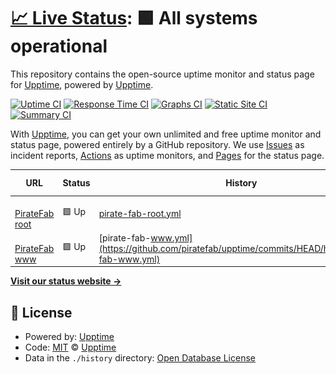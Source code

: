 # [📈 Live Status](https://piratefab.github.io): <!--live status--> **🟩 All systems operational**

This repository contains the open-source uptime monitor and status page for [Upptime](https://upptime.js.org), powered by [Upptime](https://github.com/upptime/upptime).

[![Uptime CI](https://github.com/piratefab/upptime/workflows/Uptime%20CI/badge.svg)](https://github.com/piratefab/upptime/actions?query=workflow%3A%22Uptime+CI%22)
[![Response Time CI](https://github.com/piratefab/upptime/workflows/Response%20Time%20CI/badge.svg)](https://github.com/piratefab/upptime/actions?query=workflow%3A%22Response+Time+CI%22)
[![Graphs CI](https://github.com/piratefab/upptime/workflows/Graphs%20CI/badge.svg)](https://github.com/piratefab/upptime/actions?query=workflow%3A%22Graphs+CI%22)
[![Static Site CI](https://github.com/piratefab/upptime/workflows/Static%20Site%20CI/badge.svg)](https://github.com/piratefab/upptime/actions?query=workflow%3A%22Static+Site+CI%22)
[![Summary CI](https://github.com/piratefab/upptime/workflows/Summary%20CI/badge.svg)](https://github.com/piratefab/upptime/actions?query=workflow%3A%22Summary+CI%22)

With [Upptime](https://upptime.js.org), you can get your own unlimited and free uptime monitor and status page, powered entirely by a GitHub repository. We use [Issues](https://github.com/upptime/upptime/issues) as incident reports, [Actions](https://github.com/piratefab/upptime/actions) as uptime monitors, and [Pages](https://piratefab.github.io) for the status page.

<!--start: status pages-->
<!-- This summary is generated by Upptime (https://github.com/upptime/upptime) -->
<!-- Do not edit this manually, your changes will be overwritten -->
<!-- prettier-ignore -->
| URL | Status | History | Response Time | Uptime |
| --- | ------ | ------- | ------------- | ------ |
| <img alt="" src="https://icons.duckduckgo.com/ip3/piratefab.com.ico" height="13"> [PirateFab root](https://piratefab.com) | 🟩 Up | [pirate-fab-root.yml](https://github.com/piratefab/upptime/commits/HEAD/history/pirate-fab-root.yml) | <details><summary><img alt="Response time graph" src="./graphs/pirate-fab-root/response-time-week.png" height="20"> 178ms</summary><br><a href="https://piratefab.github.io/upptime/history/pirate-fab-root"><img alt="Response time 156" src="https://img.shields.io/endpoint?url=https%3A%2F%2Fraw.githubusercontent.com%2Fpiratefab%2Fupptime%2FHEAD%2Fapi%2Fpirate-fab-root%2Fresponse-time.json"></a><br><a href="https://piratefab.github.io/upptime/history/pirate-fab-root"><img alt="24-hour response time 173" src="https://img.shields.io/endpoint?url=https%3A%2F%2Fraw.githubusercontent.com%2Fpiratefab%2Fupptime%2FHEAD%2Fapi%2Fpirate-fab-root%2Fresponse-time-day.json"></a><br><a href="https://piratefab.github.io/upptime/history/pirate-fab-root"><img alt="7-day response time 178" src="https://img.shields.io/endpoint?url=https%3A%2F%2Fraw.githubusercontent.com%2Fpiratefab%2Fupptime%2FHEAD%2Fapi%2Fpirate-fab-root%2Fresponse-time-week.json"></a><br><a href="https://piratefab.github.io/upptime/history/pirate-fab-root"><img alt="30-day response time 191" src="https://img.shields.io/endpoint?url=https%3A%2F%2Fraw.githubusercontent.com%2Fpiratefab%2Fupptime%2FHEAD%2Fapi%2Fpirate-fab-root%2Fresponse-time-month.json"></a><br><a href="https://piratefab.github.io/upptime/history/pirate-fab-root"><img alt="1-year response time 157" src="https://img.shields.io/endpoint?url=https%3A%2F%2Fraw.githubusercontent.com%2Fpiratefab%2Fupptime%2FHEAD%2Fapi%2Fpirate-fab-root%2Fresponse-time-year.json"></a></details> | <details><summary><a href="https://piratefab.github.io/upptime/history/pirate-fab-root">100.00%</a></summary><a href="https://piratefab.github.io/upptime/history/pirate-fab-root"><img alt="All-time uptime 100.00%" src="https://img.shields.io/endpoint?url=https%3A%2F%2Fraw.githubusercontent.com%2Fpiratefab%2Fupptime%2FHEAD%2Fapi%2Fpirate-fab-root%2Fuptime.json"></a><br><a href="https://piratefab.github.io/upptime/history/pirate-fab-root"><img alt="24-hour uptime 100.00%" src="https://img.shields.io/endpoint?url=https%3A%2F%2Fraw.githubusercontent.com%2Fpiratefab%2Fupptime%2FHEAD%2Fapi%2Fpirate-fab-root%2Fuptime-day.json"></a><br><a href="https://piratefab.github.io/upptime/history/pirate-fab-root"><img alt="7-day uptime 100.00%" src="https://img.shields.io/endpoint?url=https%3A%2F%2Fraw.githubusercontent.com%2Fpiratefab%2Fupptime%2FHEAD%2Fapi%2Fpirate-fab-root%2Fuptime-week.json"></a><br><a href="https://piratefab.github.io/upptime/history/pirate-fab-root"><img alt="30-day uptime 100.00%" src="https://img.shields.io/endpoint?url=https%3A%2F%2Fraw.githubusercontent.com%2Fpiratefab%2Fupptime%2FHEAD%2Fapi%2Fpirate-fab-root%2Fuptime-month.json"></a><br><a href="https://piratefab.github.io/upptime/history/pirate-fab-root"><img alt="1-year uptime 100.00%" src="https://img.shields.io/endpoint?url=https%3A%2F%2Fraw.githubusercontent.com%2Fpiratefab%2Fupptime%2FHEAD%2Fapi%2Fpirate-fab-root%2Fuptime-year.json"></a></details>
| <img alt="" src="https://icons.duckduckgo.com/ip3/www.piratefab.com.ico" height="13"> [PirateFab www](https://www.piratefab.com) | 🟩 Up | [pirate-fab-www.yml](https://github.com/piratefab/upptime/commits/HEAD/history/pirate-fab-www.yml) | <details><summary><img alt="Response time graph" src="./graphs/pirate-fab-www/response-time-week.png" height="20"> 167ms</summary><br><a href="https://piratefab.github.io/upptime/history/pirate-fab-www"><img alt="Response time 146" src="https://img.shields.io/endpoint?url=https%3A%2F%2Fraw.githubusercontent.com%2Fpiratefab%2Fupptime%2FHEAD%2Fapi%2Fpirate-fab-www%2Fresponse-time.json"></a><br><a href="https://piratefab.github.io/upptime/history/pirate-fab-www"><img alt="24-hour response time 141" src="https://img.shields.io/endpoint?url=https%3A%2F%2Fraw.githubusercontent.com%2Fpiratefab%2Fupptime%2FHEAD%2Fapi%2Fpirate-fab-www%2Fresponse-time-day.json"></a><br><a href="https://piratefab.github.io/upptime/history/pirate-fab-www"><img alt="7-day response time 167" src="https://img.shields.io/endpoint?url=https%3A%2F%2Fraw.githubusercontent.com%2Fpiratefab%2Fupptime%2FHEAD%2Fapi%2Fpirate-fab-www%2Fresponse-time-week.json"></a><br><a href="https://piratefab.github.io/upptime/history/pirate-fab-www"><img alt="30-day response time 161" src="https://img.shields.io/endpoint?url=https%3A%2F%2Fraw.githubusercontent.com%2Fpiratefab%2Fupptime%2FHEAD%2Fapi%2Fpirate-fab-www%2Fresponse-time-month.json"></a><br><a href="https://piratefab.github.io/upptime/history/pirate-fab-www"><img alt="1-year response time 147" src="https://img.shields.io/endpoint?url=https%3A%2F%2Fraw.githubusercontent.com%2Fpiratefab%2Fupptime%2FHEAD%2Fapi%2Fpirate-fab-www%2Fresponse-time-year.json"></a></details> | <details><summary><a href="https://piratefab.github.io/upptime/history/pirate-fab-www">100.00%</a></summary><a href="https://piratefab.github.io/upptime/history/pirate-fab-www"><img alt="All-time uptime 99.99%" src="https://img.shields.io/endpoint?url=https%3A%2F%2Fraw.githubusercontent.com%2Fpiratefab%2Fupptime%2FHEAD%2Fapi%2Fpirate-fab-www%2Fuptime.json"></a><br><a href="https://piratefab.github.io/upptime/history/pirate-fab-www"><img alt="24-hour uptime 100.00%" src="https://img.shields.io/endpoint?url=https%3A%2F%2Fraw.githubusercontent.com%2Fpiratefab%2Fupptime%2FHEAD%2Fapi%2Fpirate-fab-www%2Fuptime-day.json"></a><br><a href="https://piratefab.github.io/upptime/history/pirate-fab-www"><img alt="7-day uptime 100.00%" src="https://img.shields.io/endpoint?url=https%3A%2F%2Fraw.githubusercontent.com%2Fpiratefab%2Fupptime%2FHEAD%2Fapi%2Fpirate-fab-www%2Fuptime-week.json"></a><br><a href="https://piratefab.github.io/upptime/history/pirate-fab-www"><img alt="30-day uptime 100.00%" src="https://img.shields.io/endpoint?url=https%3A%2F%2Fraw.githubusercontent.com%2Fpiratefab%2Fupptime%2FHEAD%2Fapi%2Fpirate-fab-www%2Fuptime-month.json"></a><br><a href="https://piratefab.github.io/upptime/history/pirate-fab-www"><img alt="1-year uptime 100.00%" src="https://img.shields.io/endpoint?url=https%3A%2F%2Fraw.githubusercontent.com%2Fpiratefab%2Fupptime%2FHEAD%2Fapi%2Fpirate-fab-www%2Fuptime-year.json"></a></details>

<!--end: status pages-->

[**Visit our status website →**](https://piratefab.github.io)

## 📄 License

- Powered by: [Upptime](https://github.com/upptime/upptime)
- Code: [MIT](./LICENSE) © [Upptime](https://upptime.js.org)
- Data in the `./history` directory: [Open Database License](https://opendatacommons.org/licenses/odbl/1-0/)

